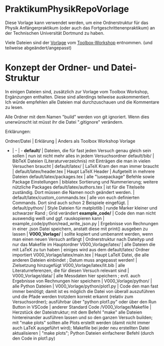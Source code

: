 # PraktikumPhysikRepoVorlage

Diese Vorlage kann verwendet werden, um eine Ordnerstruktur für das Physik Anfängerpraktikum (oder auch das Fortgeschrittenenpraktikum) an der Technischen Universität Dortmund zu haben.  

Viele Dateien sind der [Vorlage](https://github.com/pep-dortmund/toolbox-workshop/tree/master/latex-template) vom [Toolbox-Workshop](https://toolbox.pep-dortmund.org/) entnommen. (und teilweise abgeändert/angepasst)  

# Konzept der Ordner- und Datei-Struktur

In einigen Dateien sind, zusätzlich zur Vorlage vom Toolbox Workshop, Ergänzungen enthalten. Diese sind allerdings teilweise auskommentiert.  
Ich würde empfehlen alle Dateien mal durchzuschauen und die Kommentare zu lesen.  

Alle Ordner mit dem Namen "build" werden von git ignoriert. Wenn dies unerwünscht ist müsst ihr die Datei ".gitignore" verändern.  

Erklärungen:  

Ordner/Datei | Erklärung | Anders als Toolbox Workshop Vorlage
- | - | -
**default/** | Dateien, die für fast jeden Versuch genau gleich sein sollen | nun ist nicht mehr alles in jedem Versuchsordner
default/bib/ | BibTeX Dateien (Literaturverzeichnis) mit Einträgen die man in vielen Versuchen braucht | 
default/latex/ | LaTeX Kram den man immer braucht | 
default/latex/header.tex | Haupt LaTeX Header | Aufgeteilt in mehrere Dateien
default/latex/packages.tex | alle "\usepackage" Befehle sowie Package Einstellungen | biblatex Sortierung und Nummerierung; weitere nützliche Packages 
default/latex/authors.tex | ist für die Titelseite zuständig. Dort müssen die Namen noch geändert werden. | 
default/latex/custom_commands.tex | alle von euch definierten Commands. Dort sind auch schon 2 Beispiele eingefügt. | 
default/python/ | Style Dateien für matplotlib | runde Marker kleiner und schwarzer Rand ; Grid verändert 
**example_code/** | Code den man nicht auswendig weiß und ggf. rauskopieren kann | 
example_code/python/read_write_json.py | Ergebnisse von Rechnungen in einer .json Datei speichern, anstatt diese mit print() ausgeben zu lassen | 
**V000_Vorlage/** | sollte kopiert und umbenannt werden, wenn man einen neuen Versuch anfängt | Ordnerstruktur nach Dateityp und nur das Makefile im Hauptordner 
V000_Vorlage/latex/ | alle Dateien die mit LaTeX zu tun haben | einiges wird aus dem default/latex/ Ordner importiert 
V000_Vorlage/latex/main.tex | Haupt LaTeX Datei, die alle anderen Dateien einbindet ; Datum muss angepasst werden! | Zielsetzung hinzugefügt 
V000_Vorlage/latex/lit.bib | alle Literaturreferenzen, die für diesen Versuch relevant sind | 
V000_Vorlage/data/ | alle Messdaten hier speichern ; evtl. auch Ergebnisse von Rechnungen hier speichern | 
V000_Vorlage/python/ | alle Python Dateien | 
V000_Vorlage/python/plot1.py | Code den man fast immer benötigt; damit ist es möglich die Datei von überall auszuführen und die Pfade werden trotzdem korrekt erkannt (relativ zum Versuchsordner); ausführbar über "python plot1.py" oder über den Run Button in VSCode | anderer Standard Code 
/V000_Vorlage/Makefile | Herzstück der Dateistruktur; mit dem Befehl "make" alle Dateien hintereinander ausführen lassen und so den ganzen Versuch builden; mit "make plots" sollten alle Plots erstellt werden (damit nicht immer auch LaTeX ausgeführt wird); Makefile bei jeder neu erstellten Datei aktualisieren | "make plots"; Python Dateien einfacherer Befehl (durch den Code in plot1.py) 
